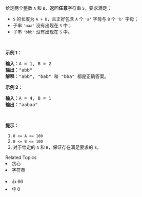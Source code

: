 <p>给定两个整数&nbsp;<code>A</code>&nbsp;和&nbsp;<code>B</code>，返回<strong>任意</strong>字符串 <code>S</code>，要求满足：</p>

<ul>
	<li><code>S</code> 的长度为&nbsp;<code>A + B</code>，且正好包含&nbsp;<code>A</code>&nbsp;个 <code>&#39;a&#39;</code>&nbsp;字母与&nbsp;<code>B</code>&nbsp;个 <code>&#39;b&#39;</code>&nbsp;字母；</li>
	<li>子串&nbsp;<code>&#39;aaa&#39;</code>&nbsp;没有出现在&nbsp;<code>S</code>&nbsp;中；</li>
	<li>子串&nbsp;<code>&#39;bbb&#39;</code> 没有出现在&nbsp;<code>S</code>&nbsp;中。</li>
</ul>

<p>&nbsp;</p>

<p><strong>示例 1：</strong></p>

<pre><strong>输入：</strong>A = 1, B = 2
<strong>输出：</strong>&quot;abb&quot;
<strong>解释：</strong>&quot;abb&quot;, &quot;bab&quot; 和 &quot;bba&quot; 都是正确答案。
</pre>

<p><strong>示例 2：</strong></p>

<pre><strong>输入：</strong>A = 4, B = 1
<strong>输出：</strong>&quot;aabaa&quot;</pre>

<p>&nbsp;</p>

<p><strong>提示：</strong></p>

<ol>
	<li><code>0 &lt;= A &lt;= 100</code></li>
	<li><code>0 &lt;= B &lt;= 100</code></li>
	<li>对于给定的 <code>A</code> 和 <code>B</code>，保证存在满足要求的 <code>S</code>。</li>
</ol>
<div><div>Related Topics</div><div><li>贪心</li><li>字符串</li></div></div><br><div><li>👍 66</li><li>👎 0</li></div>